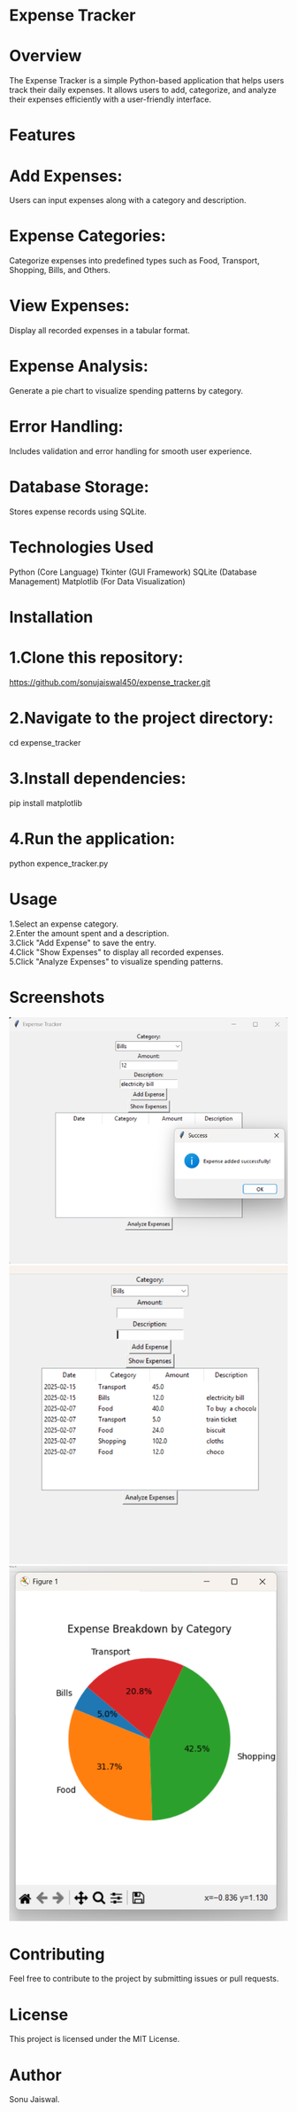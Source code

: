 # Expense Tracker

# Overview

The Expense Tracker is a simple Python-based application that helps users track their daily expenses. It allows users to add, categorize, and analyze their expenses efficiently with a user-friendly interface.

# Features
# Add Expenses: 
  Users can input expenses along with a category and description.
# Expense Categories:
  Categorize expenses into predefined types such as Food, Transport, Shopping, Bills, and Others.
# View Expenses:
  Display all recorded expenses in a tabular format.
# Expense Analysis: 
  Generate a pie chart to visualize spending patterns by category.
# Error Handling:
  Includes validation and error handling for smooth user experience.
# Database Storage: 
 Stores expense records using SQLite.

# Technologies Used

Python (Core Language)
Tkinter (GUI Framework)
SQLite (Database Management)
Matplotlib (For Data Visualization)
# Installation

# 1.Clone this repository:
 https://github.com/sonujaiswal450/expense_tracker.git
# 2.Navigate to the project directory:
  cd expense_tracker
# 3.Install dependencies:
  pip install matplotlib
# 4.Run the application:
  python expence_tracker.py
# Usage
 1.Select an expense category.<br>
 2.Enter the amount spent and a description.<br>
 3.Click "Add Expense" to save the entry.<br>
 4.Click "Show Expenses" to display all recorded expenses.<br>
 5.Click "Analyze Expenses" to visualize spending patterns.<br>

# Screenshots
![Expense tracker application UI](https://github.com/sonujaiswal450/expense_tracker/blob/main/assets/Screenshot%202025-02-15%20135137.png)
![Expense tracker application UI](https://github.com/sonujaiswal450/expense_tracker/blob/main/assets/Screenshot%202025-02-15%20135154.png)
![Expense tracker application UI](https://github.com/sonujaiswal450/expense_tracker/blob/main/assets/Screenshot%202025-02-15%20135233.png)


# Contributing
 Feel free to contribute to the project by submitting issues or pull requests.

# License
 This project is licensed under the MIT License.
# Author
  Sonu Jaiswal.
